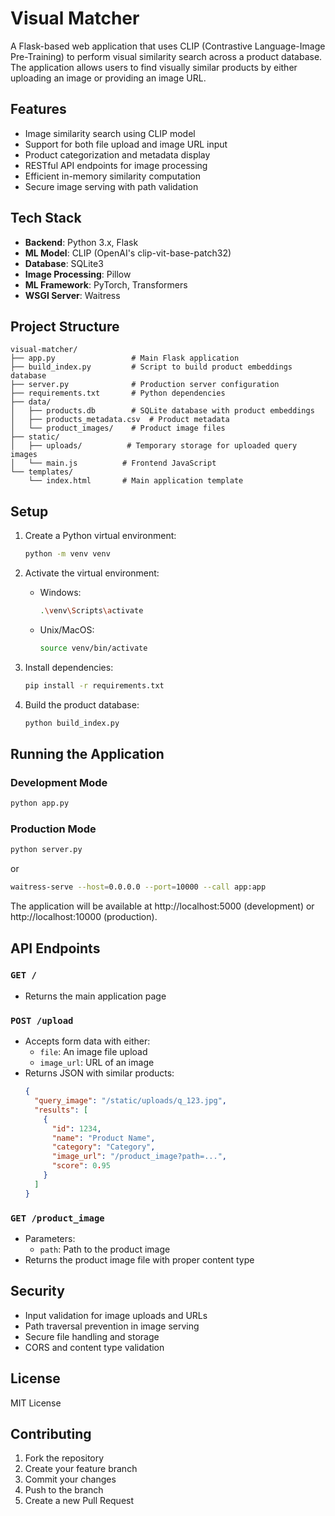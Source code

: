 # Visual Matcher

A Flask-based web application that uses CLIP (Contrastive Language-Image Pre-Training) to perform visual similarity search across a product database. The application allows users to find visually similar products by either uploading an image or providing an image URL.

## Features

- Image similarity search using CLIP model
- Support for both file upload and image URL input
- Product categorization and metadata display
- RESTful API endpoints for image processing
- Efficient in-memory similarity computation
- Secure image serving with path validation

## Tech Stack

- **Backend**: Python 3.x, Flask
- **ML Model**: CLIP (OpenAI's clip-vit-base-patch32)
- **Database**: SQLite3
- **Image Processing**: Pillow
- **ML Framework**: PyTorch, Transformers
- **WSGI Server**: Waitress

## Project Structure

```
visual-matcher/
├── app.py                 # Main Flask application
├── build_index.py         # Script to build product embeddings database
├── server.py              # Production server configuration
├── requirements.txt       # Python dependencies
├── data/
│   ├── products.db        # SQLite database with product embeddings
│   ├── products_metadata.csv  # Product metadata
│   └── product_images/    # Product image files
├── static/
│   ├── uploads/          # Temporary storage for uploaded query images
│   └── main.js          # Frontend JavaScript
└── templates/
    └── index.html       # Main application template
```

## Setup

1. Create a Python virtual environment:
   ```bash
   python -m venv venv
   ```

2. Activate the virtual environment:
   - Windows:
     ```bash
     .\venv\Scripts\activate
     ```
   - Unix/MacOS:
     ```bash
     source venv/bin/activate
     ```

3. Install dependencies:
   ```bash
   pip install -r requirements.txt
   ```

4. Build the product database:
   ```bash
   python build_index.py
   ```

## Running the Application

### Development Mode
```bash
python app.py
```

### Production Mode
```bash
python server.py
```
or
```bash
waitress-serve --host=0.0.0.0 --port=10000 --call app:app
```

The application will be available at http://localhost:5000 (development) or http://localhost:10000 (production).

## API Endpoints

### `GET /`
- Returns the main application page

### `POST /upload`
- Accepts form data with either:
  - `file`: An image file upload
  - `image_url`: URL of an image
- Returns JSON with similar products:
  ```json
  {
    "query_image": "/static/uploads/q_123.jpg",
    "results": [
      {
        "id": 1234,
        "name": "Product Name",
        "category": "Category",
        "image_url": "/product_image?path=...",
        "score": 0.95
      }
    ]
  }
  ```

### `GET /product_image`
- Parameters:
  - `path`: Path to the product image
- Returns the product image file with proper content type

## Security

- Input validation for image uploads and URLs
- Path traversal prevention in image serving
- Secure file handling and storage
- CORS and content type validation

## License

MIT License

## Contributing

1. Fork the repository
2. Create your feature branch
3. Commit your changes
4. Push to the branch
5. Create a new Pull Request
